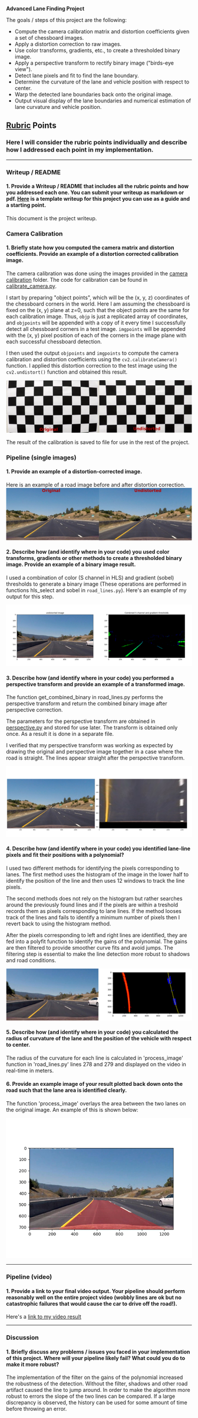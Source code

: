 **Advanced Lane Finding Project**

The goals / steps of this project are the following:

* Compute the camera calibration matrix and distortion coefficients given a set of chessboard images.
* Apply a distortion correction to raw images.
* Use color transforms, gradients, etc., to create a thresholded binary image.
* Apply a perspective transform to rectify binary image ("birds-eye view").
* Detect lane pixels and fit to find the lane boundary.
* Determine the curvature of the lane and vehicle position with respect to center.
* Warp the detected lane boundaries back onto the original image.
* Output visual display of the lane boundaries and numerical estimation of lane curvature and vehicle position.

[//]: # (Image References)

[image1]: ./output_images/calibration1.png "camera calibration"
[image2]: ./output_images/distortion_correction_road1.png "Road Transformed"
[image3]: ./output_images/combined_binary1.png "Binary Example"
[image4]: ./output_images/perspective1.png "straight line perspective example"
[image5]: ./output_images/polyfit1.png "Fit Visual"
[image6]: ./output_images/section_overlayed.png "overlayed"
[video1]: ./output_images/out_project_video.mp4 "Video"

## [Rubric](https://review.udacity.com/#!/rubrics/571/view) Points

### Here I will consider the rubric points individually and describe how I addressed each point in my implementation.  

---

### Writeup / README

#### 1. Provide a Writeup / README that includes all the rubric points and how you addressed each one.  You can submit your writeup as markdown or pdf.  [Here](https://github.com/udacity/CarND-Advanced-Lane-Lines/blob/master/writeup_template.md) is a template writeup for this project you can use as a guide and a starting point.  

This document is the project writeup.

### Camera Calibration

#### 1. Briefly state how you computed the camera matrix and distortion coefficients. Provide an example of a distortion corrected calibration image.

The camera calibration was done using the images provided in the [camera calibration](./camera_cal/) folder. The code for calibration can be found in [calibrate_camera.py](./calibrate_camera.py).

I start by preparing "object points", which will be the (x, y, z) coordinates of the chessboard corners in the world. Here I am assuming the chessboard is fixed on the (x, y) plane at z=0, such that the object points are the same for each calibration image.  Thus, `objp` is just a replicated array of coordinates, and `objpoints` will be appended with a copy of it every time I successfully detect all chessboard corners in a test image.  `imgpoints` will be appended with the (x, y) pixel position of each of the corners in the image plane with each successful chessboard detection.  

I then used the output `objpoints` and `imgpoints` to compute the camera calibration and distortion coefficients using the `cv2.calibrateCamera()` function.  I applied this distortion correction to the test image using the `cv2.undistort()` function and obtained this result. 

![alt text][image1]

The result of the calibration is saved to file for use in the rest of the project.

### Pipeline (single images)

#### 1. Provide an example of a distortion-corrected image.

Here is an example of a road image before and after distortion correction.
![alt text][image2]

#### 2. Describe how (and identify where in your code) you used color transforms, gradients or other methods to create a thresholded binary image.  Provide an example of a binary image result.

I used a combination of color (S channel in HLS) and gradient (sobel) thresholds to generate a binary image (These operations are performed in functions hls_select and sobel in `road_lines.py`).  Here's an example of my output for this step.

![alt text][image3]

#### 3. Describe how (and identify where in your code) you performed a perspective transform and provide an example of a transformed image.

The function get_combined_binary in road_lines.py performs the perspective transform and return the combined binary image after perspective correction.

The parameters for the perspective transform are obtained in [perspective.py](./perspective.py) and stored for use later. The transform is obtained only once. As a result it is done in a separate file.

I verified that my perspective transform was working as expected by drawing the original and perspective image together in a case where the road is straight. The lines appear straight after the perspective transform.

![alt text][image4]

#### 4. Describe how (and identify where in your code) you identified lane-line pixels and fit their positions with a polynomial?

I used two different methods for identifying the pixels corresponding to lanes. The first method uses the histogram of the image in the lower half to identify the position of the line and then uses 12 windows to track the line pixels.

The second methods does not rely on the histogram but rather searches around the previously found lines and if the pixels are within a treshold records them as pixels corresponding to lane lines. If the method looses track of the lines and fails to identify a minimum number of pixels then I revert back to using the histogram method.

After the pixels corresponding to left and right lines are identified, they are fed into a polyfit function to identify the gains of the polynomial. The gains are then filtered to provide smoother curve fits and avoid jumps. The filtering step is essential to make the line detection more robust to shadows and road conditions.

![alt text][image5]

#### 5. Describe how (and identify where in your code) you calculated the radius of curvature of the lane and the position of the vehicle with respect to center.

The radius of the curvature for each line is calculated in 'process_image' function in 'road_lines.py' lines 278 and 279 and displayed on the video in real-time in meters.

#### 6. Provide an example image of your result plotted back down onto the road such that the lane area is identified clearly.

The function 'process_image' overlays the area between the two lanes on the original image. An example of this is shown below:

![alt text][image6]

---

### Pipeline (video)

#### 1. Provide a link to your final video output.  Your pipeline should perform reasonably well on the entire project video (wobbly lines are ok but no catastrophic failures that would cause the car to drive off the road!).

Here's a [link to my video result](./out_project_video.mp4)

---

### Discussion

#### 1. Briefly discuss any problems / issues you faced in your implementation of this project.  Where will your pipeline likely fail?  What could you do to make it more robust?

The implementation of the filter on the gains of the polynomial increased the robustness of the detection. Without the filter, shadows and other road artifact caused the line to jump around. In order to make the algorithm more robust to errors the slope of the two lines can be compared. If a large discrepancy is observed, the history can be used for some amount of time before throwing an error.